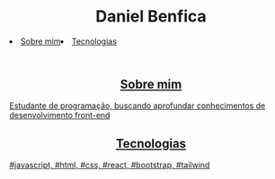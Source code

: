 <header>
  <h1>Daniel Benfica</h1>
  <nav style="display: flex;">
    <li><a href="#about_me">Sobre mim</li>
    <li><a href="#tecnologies">Tecnologias</li>
  </nav>
  
</header>
<aside>
  <h2 id="about_me" style="text-align: center;">Sobre mim</h2>
  <p> Estudante de programação, buscando aprofundar conhecimentos de desenvolvimento front-end </p>
</aside>
<aside>
  <h2 id="tecnologies"  style="text-align: center;">Tecnologias</h2>
  <p> #javascript, #html, #css, #react, #bootstrap, #tailwind </p>
</aside>

